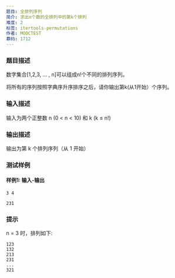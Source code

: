 ```yaml
---
题目: 全排列序列
简介: 求出n个数的全排列中的第k个排列
难度: 2
标签: itertools-permutations
作者: MOOCTEST
慕码: 1712
---
```


### 题目描述

数字集合[1,2,3, ... , n]可以组成n!个不同的排列序列。

将所有的序列按照字典序升序排序之后，请你输出第k(从1开始）个序列。

### 输入描述

输入为两个正整数 n (0 < n < 10) 和 k (k ≤ n!)

### 输出描述

输出为第 k 个排列序列（从 1 开始）

### 测试样例

#### 样例1: 输入-输出

```
3 4
```

```
231
```

### 提示

n = 3 时，排列如下:

```
123
132
213
231
...
321
```